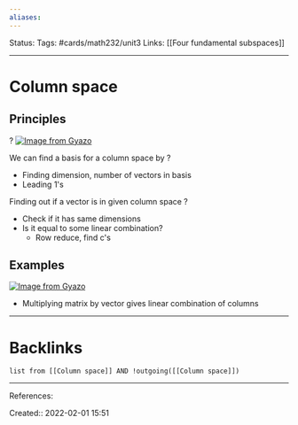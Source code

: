 ```yaml
---
aliases:
---
```

Status:
Tags: #cards/math232/unit3 
Links: [[Four fundamental subspaces]]
___

# Column space

## Principles
?
[![Image from Gyazo](https://i.gyazo.com/f351326ac7cffaeb926b61b7a6628002.png)](https://gyazo.com/f351326ac7cffaeb926b61b7a6628002)
<!--SR:!2022-03-05,2,130-->

We can find a basis for a column space by
?
- Finding dimension, number of vectors in basis
- Leading 1's
<!--SR:!2022-02-17,6,148-->

Finding out if a vector is in given column space
?
- Check if it has same dimensions
- Is it equal to some linear combination?
	- Row reduce, find c's

## Examples
[![Image from Gyazo](https://i.gyazo.com/1788bcbe27645e009cebb16f8993b7d8.png)](https://gyazo.com/1788bcbe27645e009cebb16f8993b7d8)
- Multiplying matrix by vector gives linear combination of columns
___

# Backlinks
```dataview
list from [[Column space]] AND !outgoing([[Column space]])
```
___
References:

Created:: 2022-02-01 15:51
